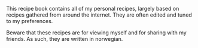 This recipe book contains all of my personal recipes, largely based on recipes gathered from around the internet. They are often edited and tuned to my preferences.

Beware that these recipes are for viewing myself and for sharing with my friends. As such, they are written in norwegian.